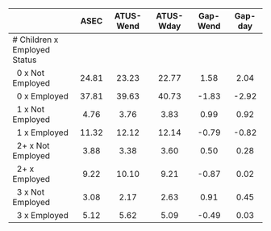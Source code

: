 
|                      |         ASEC |    ATUS-Wend |    ATUS-Wday |     Gap-Wend |      Gap-day |
| -------------------- | :----------: | :----------: | :----------: | :----------: | :----------: |
| # Children x Employed Status |              |              |              |              |              |
| &nbsp;&nbsp;0 x Not Employed |        24.81 |        23.23 |        22.77 |         1.58 |         2.04 |
| &nbsp;&nbsp;0 x Employed |        37.81 |        39.63 |        40.73 |        -1.83 |        -2.92 |
| &nbsp;&nbsp;1 x Not Employed |         4.76 |         3.76 |         3.83 |         0.99 |         0.92 |
| &nbsp;&nbsp;1 x Employed |        11.32 |        12.12 |        12.14 |        -0.79 |        -0.82 |
| &nbsp;&nbsp;2+ x Not Employed |         3.88 |         3.38 |         3.60 |         0.50 |         0.28 |
| &nbsp;&nbsp;2+ x Employed |         9.22 |        10.10 |         9.21 |        -0.87 |         0.02 |
| &nbsp;&nbsp;3 x Not Employed |         3.08 |         2.17 |         2.63 |         0.91 |         0.45 |
| &nbsp;&nbsp;3 x Employed |         5.12 |         5.62 |         5.09 |        -0.49 |         0.03 |

